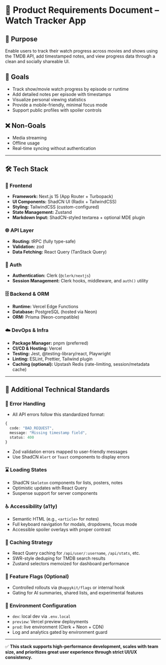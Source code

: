 # 📄 Product Requirements Document – Watch Tracker App

## 🧠 Purpose

Enable users to track their watch progress across movies and shows using the TMDB API, add timestamped notes, and view progress data through a clean and socially shareable UI.

## 🎯 Goals

- Track show/movie watch progress by episode or runtime
- Add detailed notes per episode with timestamps
- Visualize personal viewing statistics
- Provide a mobile-friendly, minimal focus mode
- Support public profiles with spoiler controls

## ❌ Non-Goals

- Media streaming
- Offline usage
- Real-time syncing without authentication

---

## 🛠 Tech Stack

### 🔧 Frontend

- **Framework:** Next.js 15 (App Router + Turbopack)
- **UI Components:** ShadCN UI (Radix + TailwindCSS)
- **Styling:** TailwindCSS (custom-configured)
- **State Management:** Zustand
- **Markdown Input:** ShadCN-styled textarea + optional MDE plugin

### 🌐 API Layer

- **Routing:** tRPC (fully type-safe)
- **Validation:** zod
- **Data Fetching:** React Query (TanStack Query)

### 🔐 Auth

- **Authentication:** Clerk (`@clerk/nextjs`)
- **Session Management:** Clerk hooks, middleware, and `auth()` utility

### 🗄️ Backend & ORM

- **Runtime:** Vercel Edge Functions
- **Database:** PostgreSQL (hosted via Neon)
- **ORM:** Prisma (Neon-compatible)

### ☁️ DevOps & Infra

- **Package Manager:** pnpm (preferred)
- **CI/CD & Hosting:** Vercel
- **Testing:** Jest, @testing-library/react, Playwright
- **Linting:** ESLint, Prettier, Tailwind plugin
- **Caching (optional):** Upstash Redis (rate-limiting, session/metadata cache)

---

## 🔧 Additional Technical Standards

### 🚨 Error Handling

- All API errors follow this standardized format:

```ts
{
  code: "BAD_REQUEST",
  message: "Missing timestamp field",
  status: 400
}
```

- Zod validation errors mapped to user-friendly messages
- Use ShadCN `Alert` or `Toast` components to display errors

### ⌛ Loading States

- ShadCN `Skeleton` components for lists, posters, notes
- Optimistic updates with React Query
- Suspense support for server components

### ♿ Accessibility (a11y)

- Semantic HTML (e.g., `<article>` for notes)
- Full keyboard navigation for modals, dropdowns, focus mode
- Accessible spoiler overlays with proper contrast

### 🧰 Caching Strategy

- React Query caching for `/api/user/:username`, `/api/stats`, etc.
- SWR-style deduping for TMDB search results
- Zustand selectors memoized for dashboard performance

### 💛 Feature Flags (Optional)

- Controlled rollouts via `@happykit/flags` or internal hook
- Gating for AI summaries, shared lists, and experimental features

### 🚧 Environment Configuration

- `dev`: local dev via `.env.local`
- `preview`: Vercel preview deployments
- `prod`: live environment (Clerk + Neon + CDN)
- Log and analytics gated by environment guard

---

✅ **This stack supports high-performance development, scales with team size, and prioritizes great user experience through strict UI/UX consistency.**
